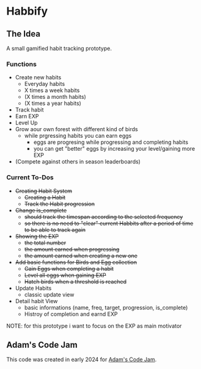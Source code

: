 # Habbify
## The Idea
A small gamified habit tracking prototype.

### Functions
- Create new habits
  - Everyday habits
  - X times a week habits
  - (X times a month habits)
  - (X times a year habits)
- Track habit
- Earn EXP
- Level Up
- Grow aour own forest with different kind of birds
  - while prgressing habits you can earn eggs
    - eggs are progresing while progressing and completing habits
    - you can get "better" eggs by increasing your level/gaining more EXP
- (Compete against others in season leaderboards)

### Current To-Dos
- ~~Creating Habit System~~
  - ~~Creating a Habit~~
  - ~~Track the Habit progression~~
- ~~Change is_complete~~
  - ~~should track the timespan according to the selected frequency~~
  - ~~so there is no need to "clear" current Habbits after a period of time to be able to track again~~
- ~~Showing the EXP~~
  - ~~the total number~~
  - ~~the amount earned when progressing~~
  - ~~the amount earned when creating a new one~~
- ~~Add basic functions for Birds and Egg collection~~
  - ~~Gain Eggs when completing a habit~~
  - ~~Level all eggs when gaining EXP~~
  - ~~Hatch birds when a threshold is reached~~
- Update Habits
  - classic update view
- Detail habit View
  - basic informations (name, freq, target, progression, is_complete)
  - Histroy of completion and earnd EXP

NOTE: for this prototype i want to focus on the EXP as main motivator


## Adam's Code Jam
This code was created in early 2024 for [Adam's Code Jam](https://jam.adamlearns.com/).
